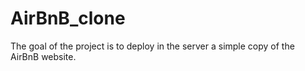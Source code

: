 # AirBnB_clone
The goal of the project is to deploy in the server a simple copy of the AirBnB website.
